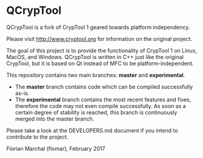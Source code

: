 # QCrypTool

QCrypTool is a fork of CrypTool 1 geared towards platform independency.

Please visit http://www.cryptool.org for information on the original project.

The goal of this project is to provide the functionality of CrypTool 1 on Linux, MacOS, and Windows. QCrypTool is written in C++ just like the original CrypTool, but it is based on Qt instead of MFC to be platform-independent.

This repository contains two main branches: **master** and **experimental**.

- The **master** branch contains code which can be compiled successfully as-is.
- The **experimental** branch contains the most recent features and fixes, therefore the code may not even compile successfully. As soon as a certain degree of stability is reached, this branch is continuously merged into the master branch.

Please take a look at the DEVELOPERS.md document if you intend to contribute to the project.

Florian Marchal (flomar), February 2017
